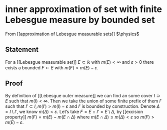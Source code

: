 # inner approximation of set with finite Lebesgue measure by bounded set
From [[approximation of Lebesgue measurable sets]]
$\physics$
## Statement
For a [[Lebesgue measurable set]] $E \subset \mathbb{R}$ with $m(E) < \infty$ and $\varepsilon > 0$ there exists a bounded $F \subset E$ with $m(F) > m(E) - \varepsilon$.

## Proof
By definition of [[Lebesgue outer measure]] we can find an some cover $I \supset E$ such that $m(I) < \infty$. Then we take the union of some finite prefix of them $I'$ such that $I' \subset I, m(I') > m(I) - \varepsilon$ and $I'$ is bounded by construction.
Denote $\Delta = I \setminus I'$, we know $m(\Delta) < \varepsilon$. Let’s take $F = E \cap I’ = E \setminus \Delta$, by [[excision property]] $m(F) = m(E) - m(E \cap \Delta)$ where $m(E \cap \Delta) \leq m(\Delta) < \varepsilon$ so $m(F) > m(E) - \varepsilon$.